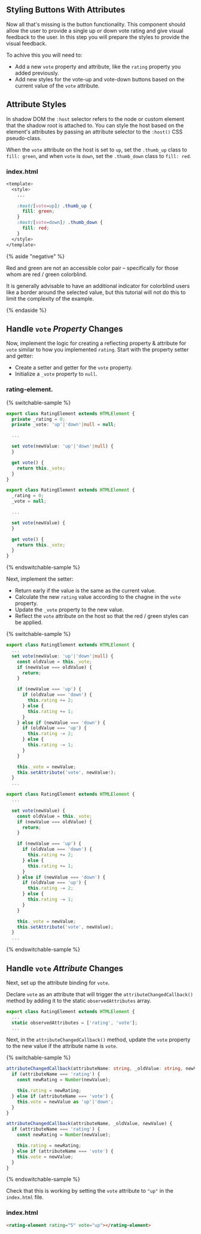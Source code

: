 ## Styling Buttons With Attributes

Now all that's missing is the button functionality. This component should allow the user to provide a single up or down vote rating and give visual feedback to the user. In this step you will prepare the styles to provide the visual feedback.

To achive this you will need to:

* Add a new `vote` property and attribute, like the `rating` property you added previously.
* Add new styles for the vote-up and vote-down buttons based on the current value of the `vote` attribute.

## Attribute Styles

In shadow DOM the `:host` selector refers to the node or custom element that the shadow root is attached to. You can style the host based on the element's attributes by passing an attribute selector to the `:host()` CSS pseudo-class.

When the `vote` attribute on the host is set to `up`, set the `.thumb_up` class to `fill: green`, and when `vote` is `down`, set the `.thumb_down` class to `fill: red`.

### index.html

```css
<template>
  <style>
    ...

    :host([vote=up]) .thumb_up {
      fill: green;
    }
    :host([vote=down]) .thumb_down {
      fill: red;
    }
  </style>
</template>
```

{% aside "negative" %}

Red and green are not an accessible color pair – specifically for those whom are red / green colorblind.

It is generally advisable to have an additional indicator for colorblind users like a border around the selected value, but this tutorial will not do this to limit the complexity of the example.

{% endaside %}

## Handle `vote` *Property* Changes

Now, implement the logic for creating a reflecting property & attribute for `vote` similar to how you implemented `rating`. Start with the property setter and getter:

* Create a setter and getter for the `vote` property.
* Initialize a `_vote` property to `null`.

### rating-element.<ts-js></ts-js>

{% switchable-sample %}

```ts
export class RatingElement extends HTMLElement {
  private _rating = 0;
  private _vote: 'up'|'down'|null = null;

  ...

  set vote(newValue: 'up'|'down'|null) {
  }

  get vote() {
    return this._vote;
  }
}
```

```js
export class RatingElement extends HTMLElement {
  _rating = 0;
  _vote = null;

  ...

  set vote(newValue) {
  }

  get vote() {
    return this._vote;
  }
}
```

{% endswitchable-sample %}

Next, implement the setter:

* Return early if the value is the same as the current value.
* Calculate the new `rating` value according to the chagne in the `vote` property.
* Update the `_vote` property to the new value.
* Reflect the `vote` attribute on the host so that the red / green styles can be applied.

{% switchable-sample %}

```ts
export class RatingElement extends HTMLElement {
  ...
  set vote(newValue: 'up'|'down'|null) {
    const oldValue = this._vote;
    if (newValue === oldValue) {
      return;
    }

    if (newValue === 'up') {
      if (oldValue === 'down') {
        this.rating += 2;
      } else {
        this.rating += 1;
      }
    } else if (newValue === 'down') {
      if (oldValue === 'up') {
        this.rating -= 2;
      } else {
        this.rating -= 1;
      }
    }

    this._vote = newValue;
    this.setAttribute('vote', newValue!);
  }
  ...
```

```js
export class RatingElement extends HTMLElement {
  ...

  set vote(newValue) {
    const oldValue = this._vote;
    if (newValue === oldValue) {
      return;
    }

    if (newValue === 'up') {
      if (oldValue === 'down') {
        this.rating += 2;
      } else {
        this.rating += 1;
      }
    } else if (newValue === 'down') {
      if (oldValue === 'up') {
        this.rating -= 2;
      } else {
        this.rating -= 1;
      }
    }

    this._vote = newValue;
    this.setAttribute('vote', newValue);
  }
  ...
```

{% endswitchable-sample %}

## Handle `vote` *Attribute* Changes

Next, set up the attribute binding for `vote`.

Declare `vote` as an attribute that will trigger the `attributeChangedCallback()` method by adding it to the static `observedAttributes` array.

```ts
export class RatingElement extends HTMLElement {
  ...
  static observedAttributes = ['rating', 'vote'];
  ...
```

Next, in the `attributeChangedCallback()` method, update the `vote` property to the new value if the attribute name is `vote`.

{% switchable-sample %}

```ts
attributeChangedCallback(attributeName: string, _oldValue: string, newValue: string) {
  if (attributeName === 'rating') {
    const newRating = Number(newValue);

    this.rating = newRating;
  } else if (attributeName === 'vote') {
    this.vote = newValue as 'up'|'down';
  }
}
```

```js
attributeChangedCallback(attributeName, _oldValue, newValue) {
  if (attributeName === 'rating') {
    const newRating = Number(newValue);

    this.rating = newRating;
  } else if (attributeName === 'vote') {
    this.vote = newValue;
  }
}
```

{% endswitchable-sample %}

Check that this is working by setting the `vote` attribute to `"up"` in the `index.html` file.

### index.html

```html
<rating-element rating="5" vote="up"></rating-element>
```
